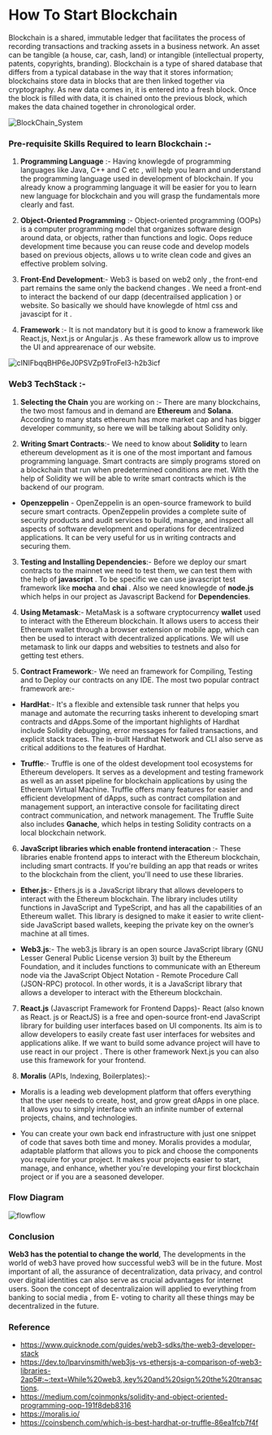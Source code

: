 # How To Start Blockchain

Blockchain is a shared, immutable ledger that facilitates the process of recording transactions and tracking assets in a business network. An asset can be tangible (a house, car, cash, land) or intangible (intellectual property, patents, copyrights, branding). Blockchain is a type of shared database that differs from a typical database in the way that it stores information; blockchains store data in blocks that are then linked together via cryptography. As new data comes in, it is entered into a fresh block. Once the block is filled with data, it is chained onto the previous block, which makes the data chained together in chronological order.



![BlockChain_System](https://user-images.githubusercontent.com/95535448/189102134-4b8ed715-9773-46ed-8e59-b232832e432f.jpg)

### Pre-requisite Skills Required to learn Blockchain :-

1) **Programming Language** :- Having knowlegde of programming languages like Java, C++ and C  etc , will help you learn and understand the programming language used in development of blockchain. If you already know a programming language it will be easier for you to learn new language for blockchain and you will grasp the fundamentals more clearly and fast.

2) **Object-Oriented Programming** :- Object-oriented programming (OOPs) is a computer programming model that organizes software design around data, or objects, rather than functions and logic. Oops reduce development time because you can reuse code and develop models based on previous objects, allows u to write clean code and gives an effective problem solving.

3) **Front-End Development**:- Web3 is based on web2 only , the front-end part remains the same only the backend changes . We need a front-end to interact the backend of our dapp (decentrailsed application ) or website. So basically we should have knowlegde of html css and javascipt for it .

4) **Framework** :- It is not mandatory but it is good to know a framework like React.js, Next.js or Angular.js . As these framework allow us to improve the UI and apprearenace of our website. 


![cINIFbqqBHP6eJ0PSVZp9TroFeI3-h2b3icf](https://user-images.githubusercontent.com/95535448/189276256-ff2c50e8-5ae5-49a7-93b8-ae619c366d4d.png)




### Web3 TechStack :-

1) **Selecting the Chain** you are working on :- There are many blockchains, the two most famous and in demand are **Ethereum** and **Solana**. According to many stats
ethereum has more market cap and has bigger developer community, so here we will be talking about Solidity only.

2) **Writing Smart Contracts**:- We need to know about **Solidity** to learn ethereum development as it is one of the most important and famous programming language. Smart contracts are simply programs stored on a blockchain that run when predetermined conditions are met. With the help of Solidity we will be able to write smart contracts which is the backend of our program.

- **Openzeppelin** - OpenZeppelin is an open-source framework to build secure smart contracts. OpenZeppelin provides a complete suite of security products and audit services to build, manage, and inspect all aspects of software development and operations for decentralized applications. It can be very useful for us in writing contracts and securing them.

3) **Testing and Installing Dependencies**:- Before we deploy our smart contracts to the mainnet we need to test them, we can test them with the help of **javascript** . To be specific we can use javascript test framework like **mocha** and **chai** . Also we need knowlegde of **node.js** which helps in our project as Javascript Backend for **Dependencies**.

4) **Using Metamask**:- MetaMask is a software cryptocurrency **wallet** used to interact with the Ethereum blockchain. It allows users to access their Ethereum wallet through a browser extension or mobile app, which can then be used to interact with decentralized applications. We will use metamask to link our dapps and websities to testnets and also for getting test ethers.

5) **Contract Framework**:- We need an framework for Compiling, Testing and to Deploy our contracts on any IDE. The most two popular contract framework are:-

- **HardHat**:- It's a flexible and extensible task runner that helps you manage and automate the recurring tasks inherent to developing smart contracts and dApps.Some of the important highlights of Hardhat include Solidity debugging, error messages for failed transactions, and explicit stack traces. The in-built Hardhat Network and CLI also serve as critical additions to the features of Hardhat. 

- **Truffle**:- Truffle is one of the oldest development tool ecosystems for Ethereum developers. It serves as a development and testing framework as well as an asset pipeline for blockchain applications by using the Ethereum Virtual Machine. Truffle offers many features for easier and efficient development of dApps, such as contract compilation and management support, an interactive console for facilitating direct contract communication, and network management.
The Truffle Suite also includes **Ganache**, which helps in testing Solidity contracts on a local blockchain network.


6) **JavaScript libraries which enable frontend interacation** :- These libraries enable frontend apps to interact with the Ethereum blockchain, including smart contracts. If you're building an app that reads or writes to the blockchain from the client, you'll need to use these libraries.

- **Ether.js**:- Ethers.js is a JavaScript library that allows developers to interact with the Ethereum blockchain. The library includes utility functions in JavaScript and TypeScript, and has all the capabilities of an Ethereum wallet. This library is designed to make it easier to write client-side JavaScript based wallets, keeping the private key on the owner’s machine at all times.

- **Web3.js**:- The web3.js library is an open source JavaScript library (GNU Lesser General Public License version 3) built by the Ethereum Foundation, and it includes functions to communicate with an Ethereum node via the JavaScript Object Notation - Remote Procedure Call (JSON-RPC) protocol. In other words, it is a JavaScript library that allows a developer to interact with the Ethereum blockchain. 

7) **React.js** (Javascript Framework for Frontend Dapps)- React (also known as React. js or ReactJS) is a free and open-source front-end JavaScript library for building user interfaces based on UI components. Its aim is to allow developers to easily create fast user interfaces for websites and applications alike. If we want to build some advance project will have to use react in our project . There is other framework Next.js you can also use this framework for your frontend.



8)  **Moralis** (APIs, Indexing, Boilerplates):-
 - Moralis is a leading web development platform that offers everything that the user needs to create, host, and grow great dApps in one place. It allows you to simply interface with an infinite number of external projects, chains, and technologies.

 - You can create your own back end infrastructure with just one snippet of code that saves both time and money. Moralis provides a modular, adaptable platform that allows you to pick and choose the components you require for your project. It makes your projects easier to start, manage, and enhance, whether you're developing your first blockchain project or if you are a seasoned developer.


### Flow Diagram 


![flowflow](https://user-images.githubusercontent.com/95535448/189206401-12043244-b4eb-4d65-b363-222eb117b4d5.png)


### Conclusion 
**Web3 has the potential to change the world**, The developments in the world of web3 have proved how successful web3 will be in the future. Most important of all, the assurance of decentralization, data privacy, and control over digital identities can also serve as crucial advantages for internet users. Soon the concept of decentralizaion will applied to everything from banking to social media , from E- voting to charity all these things may be decentralized in the future. 

### Reference 
- https://www.quicknode.com/guides/web3-sdks/the-web3-developer-stack
- https://dev.to/lparvinsmith/web3js-vs-ethersjs-a-comparison-of-web3-libraries-2ap5#:~:text=While%20web3.,key%20and%20sign%20the%20transactions.
- https://medium.com/coinmonks/solidity-and-object-oriented-programming-oop-191f8deb8316
- https://moralis.io/
- https://coinsbench.com/which-is-best-hardhat-or-truffle-86ea1fcb7f4f
